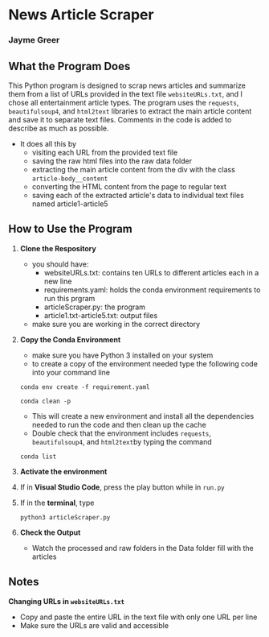 # News Article Scraper
### Jayme Greer

## What the Program Does
This Python program is designed to scrap news articles and summarize them from a list of URLs provided in the text file `websiteURLs.txt`, and I chose all entertainment article types. The program uses the `requests`, `beautifulsoup4`, and `html2text` libraries to extract the main article content and save it to separate text files. Comments in the code is added to describe as much as possible.
- It does all this by 
    - visiting each URL from the provided text file
    - saving the raw html files into the raw data folder 
    - extracting the main article content from the div with the class `article-body__content`
    - converting the HTML content from the page to regular text
    - saving each of the extracted article's data to individual text files named article1-article5

## How to Use the Program
1. **Clone the Respository**
    - you should have:
        - websiteURLs.txt: contains ten URLs to different articles each in a new line
        - requirements.yaml: holds the conda environment requirements to run this prgram
        - articleScraper.py: the program
        - article1.txt-article5.txt: output files
    - make sure you are working in the correct directory
2. **Copy the Conda Environment**
    - make sure you have Python 3 installed on your system
    - to create a copy of the environment needed type the following code into your command line
    ```
    conda env create -f requirement.yaml
    ```
    ```
    conda clean -p
    ```
    - This will create a new environment and install all the dependencies needed to run the code and then clean up the cache
    - Double check that the environment includes `requests`, `beautifulsoup4`, and `html2text`by typing the command 
    ```
    conda list
    ```
3. **Activate the environment**
4. If in **Visual Studio Code**, press the play button while in `run.py`
5. If in the **terminal**, type 
    ```
    python3 articleScraper.py
    ```
    
6. **Check the Output** 
    - Watch the processed and raw folders in the Data folder fill with the articles

## Notes
**Changing URLs in `websiteURLs.txt`**
- Copy and paste the entire URL in the text file with only one URL per line
- Make sure the URLs are valid and accessible
